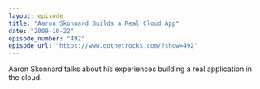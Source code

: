 ```yaml
---
layout: episode
title: "Aaron Skonnard Builds a Real Cloud App"
date: "2009-10-22"
episode_number: "492"
episode_url: "https://www.dotnetrocks.com/?show=492"
---
```


Aaron Skonnard talks about his experiences building a real application in the cloud.
